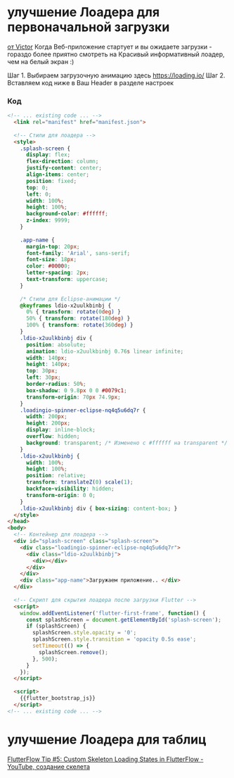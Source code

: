 # улучшение Лоадера для первоначальной загрузки
[от Victor](https://t.me/flutterflow_rus/24030/52947) 
Когда Веб-приложение стартует и вы ожидаете загрузки - гораздо более приятно смотреть на Красивый информативный лоадер, чем на белый экран :)

Шаг 1. Выбираем загрузочную анимацию здесь https://loading.io/
Шаг 2. Вставляем код ниже в Ваш Header в разделе настроек
### Код
```html
<!-- ... existing code ... -->
  <link rel="manifest" href="manifest.json">
  
  <!-- Стили для лоадера -->
  <style>
    .splash-screen {
      display: flex;
      flex-direction: column;
      justify-content: center;
      align-items: center;
      position: fixed;
      top: 0;
      left: 0;
      width: 100%;
      height: 100%;
      background-color: #ffffff;
      z-index: 9999;
    }
    
    .app-name {
      margin-top: 20px;
      font-family: 'Arial', sans-serif;
      font-size: 18px;
      color: #00000;
      letter-spacing: 2px;
      text-transform: uppercase;
    }
    
    /* Стили для Eclipse-анимации */
    @keyframes ldio-x2uulkbinbj {
      0% { transform: rotate(0deg) }
      50% { transform: rotate(180deg) }
      100% { transform: rotate(360deg) }
    }
    .ldio-x2uulkbinbj div {
      position: absolute;
      animation: ldio-x2uulkbinbj 0.76s linear infinite;
      width: 140px;
      height: 140px;
      top: 30px;
      left: 30px;
      border-radius: 50%;
      box-shadow: 0 9.8px 0 0 #0079c1;
      transform-origin: 70px 74.9px;
    }
    .loadingio-spinner-eclipse-nq4q5u6dq7r {
      width: 200px;
      height: 200px;
      display: inline-block;
      overflow: hidden;
      background: transparent; /* Изменено с #ffffff на transparent */
    }
    .ldio-x2uulkbinbj {
      width: 100%;
      height: 100%;
      position: relative;
      transform: translateZ(0) scale(1);
      backface-visibility: hidden;
      transform-origin: 0 0;
    }
    .ldio-x2uulkbinbj div { box-sizing: content-box; }
  </style>
</head>
<body>
  <!-- Контейнер для лоадера -->
  <div id="splash-screen" class="splash-screen">
    <div class="loadingio-spinner-eclipse-nq4q5u6dq7r">
      <div class="ldio-x2uulkbinbj">
        <div></div>
      </div>
    </div>
    <div class="app-name">Загружаем приложение.. </div>
  </div>
  
  <!-- Скрипт для скрытия лоадера после загрузки Flutter -->
  <script>
    window.addEventListener('flutter-first-frame', function() {
      const splashScreen = document.getElementById('splash-screen');
      if (splashScreen) {
        splashScreen.style.opacity = '0';
        splashScreen.style.transition = 'opacity 0.5s ease';
        setTimeout(() => {
          splashScreen.remove();
        }, 500);
      }
    });
  </script>
  
  <script>
    {{flutter_bootstrap_js}}
  </script>
<!-- ... existing code ... -->
```

# улучшение Лоадера для таблиц
[FlutterFlow Tip #5: Custom Skeleton Loading States in FlutterFlow - YouTube, создание скелета](https://www.youtube.com/watch?v=FmbogF7TzIs)